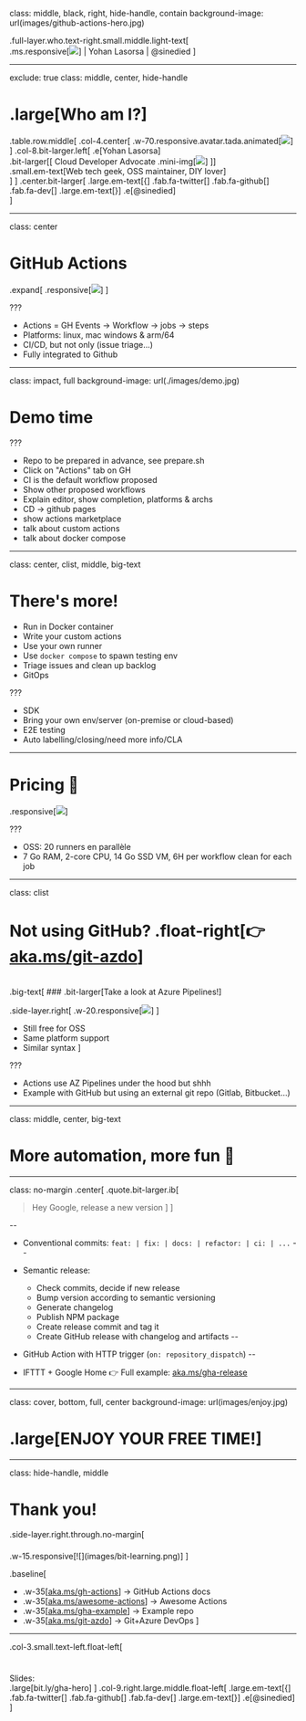 class: middle, black, right, hide-handle, contain
background-image: url(images/github-actions-hero.jpg)

.full-layer.who.text-right.small.middle.light-text[
  <br>
  .ms.responsive[![](images/ms-full-logo-light.svg)]
  |
  Yohan Lasorsa
  |
  @sinedied
]

<!-- 

TODO:
- actionslint?
- Find/Create docker image for create your own runner

Devenez un GitHub Actions Hero!

GitHub Actions, c'est le nouveau système de worflow intégré à GitHub pour automatiser tous vos projets, CI/CD mais pas que! Et en plus, ca ne coute rien pour les projets open source, c'est le moment de s'y mettre non?
Plutot qu'un long discours, rien ne vaut une belle démo live pour découvrir tout cela!

# GitHub Actions?

# Demo
- new project, create repo
- CI!
- CD -> github pages
- show actions marketplace
- talk about custom actions
- talk about docker compose

# Conclusion
- pricing, laius Az DevOps
- semantic release, Google home...

----
DEPLOY:
  deploy:
    runs-on: ubuntu-latest
    needs: [build]
    
    steps:
    - uses: actions/checkout@v2
    - uses: actions/setup-node@v2
      with:
        node-version: 14.x
        cache: 'npm'
    - run: npm ci
    - run: npm run build --if-present
      env:
        PUBLIC_URL: 'https://sinedied.github.io/gha-demo'
    - uses: crazy-max/ghaction-github-pages@v2.6.0
      with:
        build_dir: build
      env:
        GITHUB_TOKEN: ${{ secrets.GITHUB_TOKEN }}

-->

---

exclude: true
class: middle, center, hide-handle
# .large[Who am I?]

.table.row.middle[
.col-4.center[
  .w-70.responsive.avatar.tada.animated[![](images/photo.jpg)]
]
.col-8.bit-larger.left[
  .e[Yohan Lasorsa]<br>
  .bit-larger[\[ Cloud Developer Advocate .mini-img[![](images/ms.png)] \]]<br>
  .small.em-text[Web tech geek, OSS maintainer, DIY lover]<br>
]
]
.center.bit-larger[
.large.em-text[{]
.fab.fa-twitter[] .fab.fa-github[] .fab.fa-dev[]
.large.em-text[}] .e[@sinedied]<br>
]

---

class: center
# GitHub Actions
.expand[
.responsive[![](images/intro.png)]
]

???
- Actions = GH Events -> Workflow -> jobs -> steps
- Platforms: linux, mac windows & arm/64
- CI/CD, but not only (issue triage...)
- Fully integrated to Github

---
class: impact, full
background-image: url(./images/demo.jpg)
# Demo time

???
- Repo to be prepared in advance, see prepare.sh
- Click on "Actions" tab on GH
- CI is the default workflow proposed
- Show other proposed workflows
- Explain editor, show completion, platforms & archs
- CD -> github pages
- show actions marketplace
- talk about custom actions
- talk about docker compose
---

class: center, clist, middle, big-text
# There's more!

- Run in Docker container
- Write your custom actions
- Use your own runner
- Use `docker compose` to spawn testing env
- Triage issues and clean up backlog
- GitOps

???
- SDK
- Bring your own env/server (on-premise or cloud-based)
- E2E testing
- Auto labelling/closing/need more info/CLA

---

# Pricing 🎁

.responsive[![](images/pricing.png)]

???

- OSS: 20 runners en parallèle
- 7 Go RAM, 2-core CPU, 14 Go SSD VM, 6H per workflow clean for each job

---

class: clist
# Not using GitHub? .float-right[👉 [aka.ms/git-azdo](https://aka.ms/git-azdo)]

<br>
.big-text[
### .bit-larger[Take a look at Azure Pipelines!]

.side-layer.right[
.w-20.responsive[![](images/pipelines.png)]
]

- Still free for OSS
- Same platform support
- Similar syntax
]

???
- Actions use AZ Pipelines under the hood but shhh
- Example with GitHub but using an external git repo (Gitlab, Bitbucket...)

---

class: middle, center, big-text
# More automation, more fun  🤖

---

class: no-margin
.center[
.quote.bit-larger.ib[
> Hey Google, release a new version
]
]

--

- Conventional commits: `feat: | fix: | docs: | refactor: | ci: | ...`
--

- Semantic release:
  * Check commits, decide if new release
  * Bump version according to semantic versioning
  * Generate changelog
  * Publish NPM package
  * Create release commit and tag it
  * Create GitHub release with changelog and artifacts
--

- GitHub Action with HTTP trigger (`on: repository_dispatch`)
--

- IFTTT + Google Home 👉 Full example: [aka.ms/gha-release](https://aka.ms/gha-release)

---

class: cover, bottom, full, center
background-image: url(images/enjoy.jpg)
# .large[**ENJOY YOUR FREE TIME!**]

---

class: hide-handle, middle

# Thank you!

.side-layer.right.through.no-margin[
  <div style="height: .5em"></div>
  .w-15.responsive[![](images/bit-learning.png)]
]

.baseline[
- .w-35[[aka.ms/gh-actions](https://aka.ms/gh-actions)] → GitHub Actions docs
- .w-35[[aka.ms/awesome-actions](https://aka.ms/awesome-actions)] → Awesome Actions
- .w-35[[aka.ms/gha-example](https://aka.ms/gha-example)] → Example repo
- .w-35[[aka.ms/git-azdo](https://aka.ms/git-azdo)] → Git+Azure DevOps
]
<hr class="hr-right more-space">

.col-3.small.text-left.float-left[
<div style="height: .5em"></div><br>
Slides:<br>
.large[bit.ly/gha-hero]
]
.col-9.right.large.middle.float-left[
.large.em-text[{]
.fab.fa-twitter[] .fab.fa-github[] .fab.fa-dev[]
.large.em-text[}] .e[@sinedied]<br>
]
